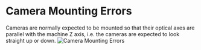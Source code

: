 # Camera Mounting Errors
Cameras are normally expected to be mounted so that their optical axes are parallel with the machine Z axis, i.e. the cameras are expected to look straight up or down. 
![Camera Mounting Errors](https://user-images.githubusercontent.com/50550971/134741115-59a66363-51bc-4e52-a6d1-feee6be8583a.png)